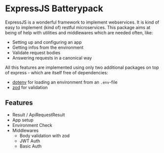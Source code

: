 # ExpressJS Batterypack

ExpressJS is a wonderful framework to implement webservices. It is kind of easy to implement (kind of) restful microservices.
This package aims at being of help with utilities and middlewares which are needed often, like:

- Setting up and configuring an app
- Getting infos from the environment
- Validate request bodies
- Answering requests in a canonical way

All this features are implemented using only two additional packages on top of express - which are itself free of dependencies:

- [dotenv](https://www.npmjs.com/package/dotenv) for loading an environment from an `.env`-file
- [zod](https://www.npmjs.com/package/zod) for validation

## Features

- Result / ApiRequestResult
- App setup
- Environment Check
- Middlewares
  - Body validation with zod
  - JWT Auth
  - Basic Auth
